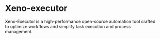 # Xeno-executor
Xeno-Executor is a high-performance open-source automation tool crafted to optimize workflows and simplify task execution and process management.
